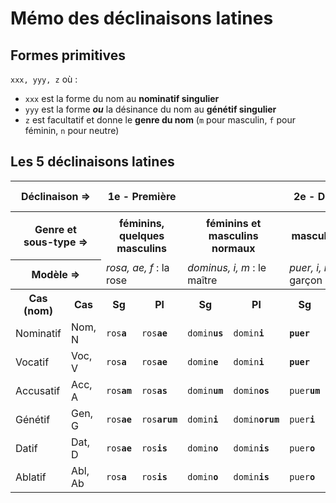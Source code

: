 # Mémo des déclinaisons latines

## Formes primitives

`xxx, yyy, z` où :

* `xxx` est la forme du nom au **nominatif singulier**
* `yyy` est la forme ***ou*** la désinance du nom au **génétif singulier**
* `z` est facultatif et donne le **genre du nom** (`m` pour masculin, `f` pour féminin, `n` pour neutre)

## Les 5 déclinaisons latines

<table>
<tr>
 <th colspan="2">Déclinaison =></th>
 <th colspan="2">1e - Première</th>
 <th colspan="6">2e - Deuxième</th>
 <th colspan="8">3e - Troisième</th>
 <th colspan="4">4e - Quatrième</th>
 <th colspan="2">5e - Cinquième</th>
</tr>
<tr>
 <th rowspan="2" colspan="2">Genre et<br/>sous-type =></th>
 <th colspan="2" rowspan="2">féminins,<br/>quelques masculins</th>
 <th colspan="2" rowspan="2">féminins et<br/>masculins normaux</th>
 <th colspan="2" rowspan="2">masculins en <code>-r</code></th>
 <th colspan="2" rowspan="2">neutres</th>
 <th colspan="4"><i>impari</i>syllabiques</th>
 <th colspan="4"><i>pari</i>syllabiques</th>
 <th colspan="2" rowspan="2">masculins,<br/>quelques féminins</th>
 <th colspan="2" rowspan="2">neutres</th>
 <th colspan="2" rowspan="2">féminins</th>
</tr>
<tr>
 <th colspan="2">masculins et féminins</th>
 <th colspan="2">neutres</th>
 <th colspan="2">masculins et féminins</th>
 <th colspan="2">neutres</th>
</tr>
<tr>
 <th colspan="2">Modèle =></th>
 <td colspan="2"><i>rosa, ae, f</i> : la rose</td>
 <td colspan="2"><i>dominus, i, m</i> : le maître</td>
 <td colspan="2"><i>puer, i, m</i> : le garçon</td>
 <td colspan="2"><i>templum, i, n</i> : le temple</td>
 <td colspan="2"><i>dux, ducis, m</i> : le chef</td>
 <td colspan="2"><i>corpus, is, n</i> : le corps</td>
 <td colspan="2"><i>civis, is, m</i> : le citoyen</td>
 <td colspan="2"><i>mare, is, n</i> : la mer</td>
 <td colspan="2"><i>manus, us, f</i> : la main</td>
 <td colspan="2"><i>cornus, us, n</i> : la corne</td>
 <td colspan="2"><i>res, ei, f</i> : la chose</td>
</tr>
<tr>
 <th>Cas (nom)</th>
 <th>Cas</th>
 <th>Sg</th>
 <th>Pl</th>
 <th>Sg</th>
 <th>Pl</th>
 <th>Sg</th>
 <th>Pl</th>
 <th>Sg</th>
 <th>Pl</th>
 <th>Sg</th>
 <th>Pl</th>
 <th>Sg</th>
 <th>Pl</th>
 <th>Sg</th>
 <th>Pl</th>
 <th>Sg</th>
 <th>Pl</th>
 <th>Sg</th>
 <th>Pl</th>
 <th>Sg</th>
 <th>Pl</th>
 <th>Sg</th>
 <th>Pl</th>
</tr>
<tr>
 <td>Nominatif</td>
 <td>Nom, N</td>
  <td><code>ros<b>a</b></code></td>
  <td><code>ros<b>ae</b></code></td>
  <td><code>domin<b>us</b></code></td>
  <td><code>domin<b>i</b></code></td>
  <td><code><b>puer</b></code></td>
  <td><code>puer<b>i</b></code></td>
  <td><code>templ<b>um</b></code></td>
  <td><code>templ<b>a</b></code></td>
  <td><code><b>dux</b></code></td>
  <td><code>du<u>c</u><b>es<b></code></td>
  <td><code><b>corpus</b></code></td>
  <td><code><u>corpor</u><b>a</b></code></td>
  <td><code>civ<b>is</b></code></td>
  <td><code>civ<b>es</code></td>
  <td><code>mar<b>e</b></code></td>
  <td><code>mar<b><i>i</i>a</b></code></td>
  <td><code>man<b>us</b></code></td>
  <td><code>man<b>us</b></code></td>
  <td><code>corn<b>us</b></code></td>
  <td><code>corn<b>ua</b></code></td>
  <td><code>r<b>es</b></code></td>
  <td><code>r<b>es</b></code></td>
</tr>
<tr>
 <td>Vocatif</td>
 <td>Voc, V</td>
  <td><code>ros<b>a</b></code></td>
  <td><code>ros<b>ae</b></code></td>
  <td><code>domin<b>e</b></code></td>
  <td><code>domin<b>i</b></code></td>
  <td><code><b>puer</b></code></td>
  <td><code>puer<b>i</b></code></td>
  <td><code>templ<b>um</b></code></td>
  <td><code>templ<b>a</b></code></td>
  <td><code><b>dux</b></code></td>
  <td><code>du<u>c</u><b>es<b></code></td>
  <td><code><b>corpus</b></code></td>
  <td><code>corp<u>or</u><b>a</b></code></td>
  <td><code>civ<b>is</b></code></td>
  <td><code>civ<b>es</code></td>
  <td><code>mar<b>e</b></code></td>
  <td><code>mar<b><i>i</i>a</code></td>
  <td><code>man<b>us</b></code></td>
  <td><code>man<b>us</b></code></td>
  <td><code>corn<b>us</b></code></td>
  <td><code>corn<b>ua</b></code></td>
  <td><code>r<b>es</b></code></td>
  <td><code>r<b>es</b></code></td>
</tr>
<tr>
 <td>Accusatif</td>
 <td>Acc, A</td>
  <td><code>ros<b>am</b></code></td>
  <td><code>ros<b>as</b></code></td>
  <td><code>domin<b>um</b></code></td>
  <td><code>domin<b>os</b></code></td>
  <td><code>puer<b>um</b></code></td>
  <td><code>puer<b>os</b></code></td>
  <td><code>templ<b>um</b></code></td>
  <td><code>templ<b>a</b></code></td>
  <td><code>du<u>c</u><b>em</b></code></td>
  <td><code>du<u>c</u><b>es</b></code></td>
  <td><code><b>corpus</b></code></td>
  <td><code>corp<u>or</u><b>a</b></code></td>
  <td><code>civ<b>em</b></code></td>
  <td><code>civ<b>es</code></td>
  <td><code>mar<b>e</b></code></td>
  <td><code>mar<b><i>i</i>a</code></td>
  <td><code>man<b>um</b></code></td>
  <td><code>man<b>us</b></code></td>
  <td><code>corn<b>us</b></code></td>
  <td><code>corn<b>ua</b></code></td>
  <td><code>r<b>em</b></code></td>
  <td><code>r<b>es</b></code></td>
</tr>
<tr>
 <td>Génétif</td>
 <td>Gen, G</td>
  <td><code>ros<b>ae</b></code></td>
  <td><code>ros<b>arum</b></code></td>
  <td><code>domin<b>i</b></code></td>
  <td><code>domin<b>orum</b></code></td>
  <td><code>puer<b>i</b></code></td>
  <td><code>puer<b>orum</b></code></td>
  <td><code>templ<b>i</b></code></td>
  <td><code>templ<b>orum</b></code></td>
  <td><code>du<u>c</u><b>is</b></code></td>
  <td><code>du<u>c</u><b>um</b></code></td>
  <td><code>corp<u>or</u><b>is</b></code></td>
  <td><code>corp<u>or</u><b>is</um</code></td>
  <td><code>civ<b>is</b></code></td>
  <td><code>civ<b><i>i</i>um</code></td>
  <td><code>mar<b>is</b></code></td>
  <td><code>mar<b><i>i</i>um</code></td>
  <td><code>man<b>us</b></code></td>
  <td><code>man<b>uum</b></code></td>
  <td><code>corn<b>us</b></code></td>
  <td><code>corn<b>uum</b></code></td>
  <td><code>r<b>ei</b></code></td>
  <td><code>r<b>erum</b></code></td>
</tr>
<tr>
 <td>Datif</td>
 <td>Dat, D</td>
  <td><code>ros<b>ae</b></code></td>
  <td><code>ros<b>is</b></code></td>
  <td><code>domin<b>o</b></code></td>
  <td><code>domin<b>is</b></code></td>
  <td><code>puer<b>o</b></code></td>
  <td><code>puer<b>is</b></code></td>
  <td><code>templ<b>o</b></code></td>
  <td><code>templ<b>is</b></code></td>
  <td><code>du<u>c</u><b>i</b></code></td>
  <td><code>du<u>c</u><b>ibus</b></code></td>
  <td><code>corp<u>or</u><b>i</b></code></td>
  <td><code>corp<u>or</u><b>ibus</b></code></td>
  <td><code>civ<b>i</b></code></td>
  <td><code>civ<b>ibus</code></td>
  <td><code>mar<b>i</b></code></td>
  <td><code>mar<b>ibus</code></td>
  <td><code>man<b>ui</b></code></td>
  <td><code>man<b>ibus</b></code></td>
  <td><code>corn<b>ui</b></code></td>
  <td><code>corn<b>ibus</b></code></td>
  <td><code>r<b>ei</b></code></td>
  <td><code>r<b>ebus</b></code></td>
</tr>
<tr>
 <td>Ablatif</td>
 <td>Abl, Ab</td>
  <td><code>ros<b>a</b></code></td>
  <td><code>ros<b>is</b></code></td>
  <td><code>domin<b>o</b></code></td>
  <td><code>domin<b>is</b></code></td>
  <td><code>puer<b>o</b></code></td>
  <td><code>puer<b>is</b></code></td>
  <td><code>templ<b>o</b></code></td>
  <td><code>templ<b>is</b></code></td>
  <td><code>du<u>c</u><b>e</b></code></td>
  <td><code>du<u>c</u><b>ibus</b></code></td>
  <td><code>corp<u>or</u><b>e</b></code></td>
  <td><code>corp<u>or</u><b>ibus</b></code></td>
  <td><code>civ<b>e</b></code></td>
  <td><code>civ<b>ibus</code></td>
  <td><code>mar<b><i>i</i></b></code></td>
  <td><code>mar<b>ibus</code></td>
  <td><code>man<b>u</b></code></td>
  <td><code>man<b>ibus</b></code></td>
  <td><code>corn<b>u</b></code></td>
  <td><code>corn<b>ibus</b></code></td>
  <td><code>r<b>e</b></code></td>
  <td><code>r<b>ebus</b></code></td>
</tr>
</table>
